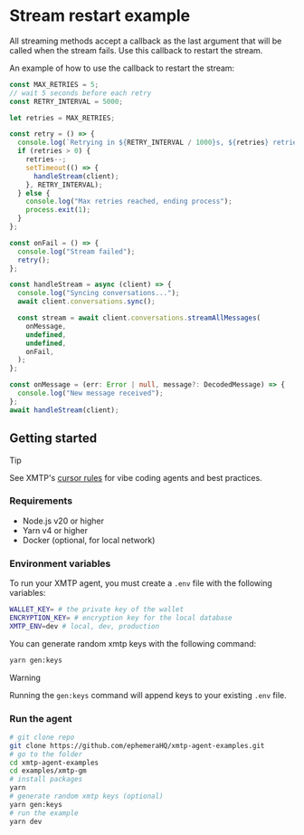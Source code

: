 # Stream restart example

All streaming methods accept a callback as the last argument that will be called when the stream fails. Use this callback to restart the stream.

An example of how to use the callback to restart the stream:

```typescript
const MAX_RETRIES = 5;
// wait 5 seconds before each retry
const RETRY_INTERVAL = 5000;

let retries = MAX_RETRIES;

const retry = () => {
  console.log(`Retrying in ${RETRY_INTERVAL / 1000}s, ${retries} retries left`);
  if (retries > 0) {
    retries--;
    setTimeout(() => {
      handleStream(client);
    }, RETRY_INTERVAL);
  } else {
    console.log("Max retries reached, ending process");
    process.exit(1);
  }
};

const onFail = () => {
  console.log("Stream failed");
  retry();
};

const handleStream = async (client) => {
  console.log("Syncing conversations...");
  await client.conversations.sync();

  const stream = await client.conversations.streamAllMessages(
    onMessage,
    undefined,
    undefined,
    onFail,
  );
};

const onMessage = (err: Error | null, message?: DecodedMessage) => {
  console.log("New message received");
};
await handleStream(client);
```

## Getting started

> [!TIP]
> See XMTP's [cursor rules](/.cursor/README.md) for vibe coding agents and best practices.

### Requirements

- Node.js v20 or higher
- Yarn v4 or higher
- Docker (optional, for local network)

### Environment variables

To run your XMTP agent, you must create a `.env` file with the following variables:

```bash
WALLET_KEY= # the private key of the wallet
ENCRYPTION_KEY= # encryption key for the local database
XMTP_ENV=dev # local, dev, production
```

You can generate random xmtp keys with the following command:

```bash
yarn gen:keys
```

> [!WARNING]
> Running the `gen:keys` command will append keys to your existing `.env` file.

### Run the agent

```bash
# git clone repo
git clone https://github.com/ephemeraHQ/xmtp-agent-examples.git
# go to the folder
cd xmtp-agent-examples
cd examples/xmtp-gm
# install packages
yarn
# generate random xmtp keys (optional)
yarn gen:keys
# run the example
yarn dev
```
